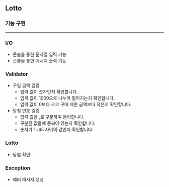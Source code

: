 ## Lotto

### 기능 구현

---
### I/O
- 콘솔을 통한 문자열 입력 기능
- 콘솔을 통한 메시지 출력 기능

### Validator
- 구입 금액 검증
  - 입력 값이 숫자인지 확인합니다.
  - 입력 값이 1000으로 나누어 떨어지는지 확인합니다.
  - 입력 값이 0보다 크고 구매 제한 금액보다 작은지 확인합니다.
- 당첨 번호 검증
  - 입력 값을 ,로 구분하여 분리합니다.
  - 구분된 값들에 중복이 있는지 확인합니다.
  - 숫자가 1~45 사이의 값인지 확인합니다.

### Lotto
- 당첨 확인

### Exception
- 에러 메시지 생성
